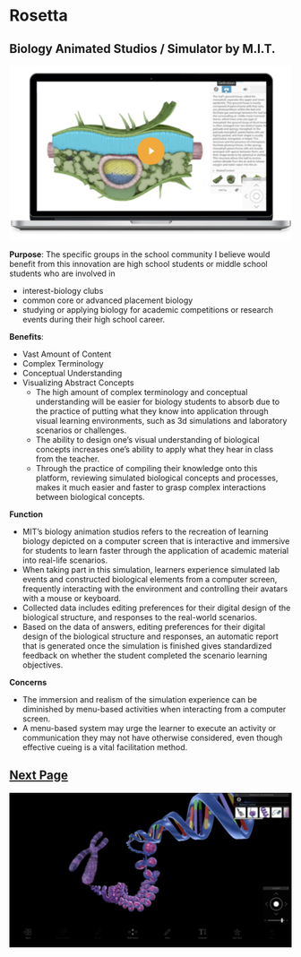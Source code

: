 # Rosetta
## Biology Animated Studios / Simulator by M.I.T.

![image](/assets/images/santoshi1.png)

**Purpose**:
The specific groups in the school community I believe would benefit from this innovation are high school students or middle school students who are involved in
- interest-biology clubs
- common core or advanced placement biology 
- studying or applying biology for academic competitions or research events during their high school career.

**Benefits**:
- Vast Amount of Content
- Complex Terminology
- Conceptual Understanding
- Visualizing Abstract Concepts
    - The high amount of complex terminology and conceptual understanding will be easier for biology students to absorb due to the practice of putting what they know into application through visual learning environments, such as 3d simulations and laboratory scenarios or challenges.
    - The ability to design one’s visual understanding of biological concepts increases one’s ability to apply what they hear in class from the teacher.
    - Through the practice of compiling their knowledge onto this platform, reviewing simulated biological concepts and processes, makes it much easier and faster to grasp complex interactions between biological concepts.

**Function** 
- MIT’s biology animation studios refers to the recreation of learning biology depicted on a computer screen that is interactive and immersive for students to learn faster through the application of academic material into real-life scenarios.
- When taking part in this simulation, learners experience simulated lab events and constructed biological elements from a computer screen, frequently interacting with the environment and controlling their avatars with a mouse or keyboard.
- Collected data includes editing preferences for their digital design of the biological structure, and responses to the real-world scenarios.
- Based on the data of answers, editing preferences for their digital design of the biological structure and responses, an automatic report that is generated once the simulation is finished gives standardized feedback on whether the student completed the scenario learning objectives.


**Concerns**
- The immersion and realism of the simulation experience can be diminished by menu-based activities when interacting from a computer screen. 
- A menu-based system may urge the learner to execute an activity or communication they may not have otherwise considered, even though effective cueing is a vital facilitation method.

[Next Page](Pedro.md)
----

![image](/assets/images/santoshi2.png)